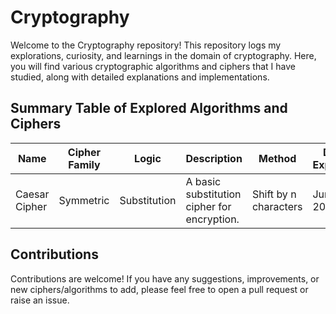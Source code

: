 # Cryptography

Welcome to the Cryptography repository! This repository logs my explorations, curiosity, and learnings in the domain of cryptography. Here, you will find various cryptographic algorithms and ciphers that I have studied, along with detailed explanations and implementations.

## Summary Table of Explored Algorithms and Ciphers

| Name                | Cipher Family | Logic                | Description                                 |Method| Date Explored |
|---------------------|---------------|----------------------|---------------------------------------------| ---| ---|
| Caesar Cipher    | Symmetric     | Substitution         | A basic substitution cipher for encryption. | Shift by n characters | June 2024 |

## Contributions
Contributions are welcome! If you have any suggestions, improvements, or new ciphers/algorithms to add, please feel free to open a pull request or raise an issue.

